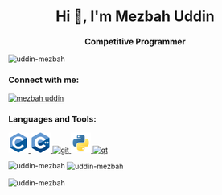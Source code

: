 <h1 align="center">Hi 👋, I'm Mezbah Uddin</h1>
<h3 align="center">Competitive Programmer</h3>

<p align="left"> <img src="https://komarev.com/ghpvc/?username=uddin-mezbah&label=Profile%20views&color=0e75b6&style=flat" alt="uddin-mezbah" /> </p>

<h3 align="left">Connect with me:</h3>
<p align="left">
<a href="https://fb.com/mezbah uddin" target="blank"><img align="center" src="https://raw.githubusercontent.com/rahuldkjain/github-profile-readme-generator/master/src/images/icons/Social/facebook.svg" alt="mezbah uddin" height="30" width="40" /></a>
</p>

<h3 align="left">Languages and Tools:</h3>
<p align="left"> <a href="https://www.cprogramming.com/" target="_blank" rel="noreferrer"> <img src="https://raw.githubusercontent.com/devicons/devicon/master/icons/c/c-original.svg" alt="c" width="40" height="40"/> </a> <a href="https://www.w3schools.com/cpp/" target="_blank" rel="noreferrer"> <img src="https://raw.githubusercontent.com/devicons/devicon/master/icons/cplusplus/cplusplus-original.svg" alt="cplusplus" width="40" height="40"/> </a> <a href="https://git-scm.com/" target="_blank" rel="noreferrer"> <img src="https://www.vectorlogo.zone/logos/git-scm/git-scm-icon.svg" alt="git" width="40" height="40"/> </a> <a href="https://www.python.org" target="_blank" rel="noreferrer"> <img src="https://raw.githubusercontent.com/devicons/devicon/master/icons/python/python-original.svg" alt="python" width="40" height="40"/> </a> <a href="https://www.qt.io/" target="_blank" rel="noreferrer"> <img src="https://upload.wikimedia.org/wikipedia/commons/0/0b/Qt_logo_2016.svg" alt="qt" width="40" height="40"/> </a> </p>

<p><img align="left" src="https://github-readme-stats.vercel.app/api/top-langs?username=uddin-mezbah&show_icons=true&locale=en&layout=compact" alt="uddin-mezbah" /></p>

<p>&nbsp;<img align="center" src="https://github-readme-stats.vercel.app/api?username=uddin-mezbah&show_icons=true&locale=en" alt="uddin-mezbah" /></p>

<p><img align="center" src="https://github-readme-streak-stats.herokuapp.com/?user=uddin-mezbah&" alt="uddin-mezbah" /></p>
